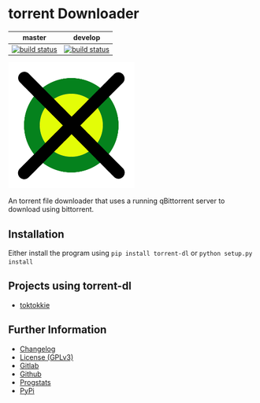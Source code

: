 # torrent Downloader

|master|develop|
|:---:|:---:|
|[![build status](https://gitlab.namibsun.net/namibsun/python/torrent-dl/badges/master/build.svg)](https://gitlab.namibsun.net/namibsun/python/torrent-dl/commits/master)|[![build status](https://gitlab.namibsun.net/namibsun/python/torrent-dl/badges/develop/build.svg)](https://gitlab.namibsun.net/namibsun/python/torrent-dl/commits/develop)|

![Logo](resources/logo/logo-readme.png)

An torrent file downloader that uses a running qBittorrent server to download
using bittorrent.

## Installation

Either install the program using `pip install torrent-dl` or `python setup.py install`


## Projects using torrent-dl

* [toktokkie](https://gitlab.namibsun.net/namibsun/python/toktokkie)
   
## Further Information

* [Changelog](CHANGELOG)
* [License (GPLv3)](LICENSE)
* [Gitlab](https://gitlab.namibsun.net/namibsun/python/torrent-dl)
* [Github](https://github.com/namboy94/torrent-dl)
* [Progstats](https://progstats.namibsun.net/projects/torrent-dl)
* [PyPi](https://pypi.org/project/torrent-dl)
